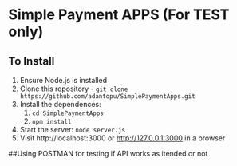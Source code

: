 # Simple Payment APPS (For TEST only)


## To Install

1. Ensure Node.js is installed
2. Clone this repository - `git clone https://github.com/adantopu/SimplePaymentApps.git`
3. Install the dependences:
    1. `cd SimplePaymentApps`
    2. `npm install`
4. Start the server: `node server.js`
5. Visit http://localhost:3000 or http://127.0.0.1:3000 in a browser

##Using POSTMAN for testing if API works as itended or not
